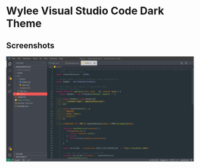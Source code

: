 # Wylee Visual Studio Code Dark Theme

## Screenshots

![Screenshot](https://raw.githubusercontent.com/oliverseddon/wylee-dark-theme/main/wylee-dark.png)